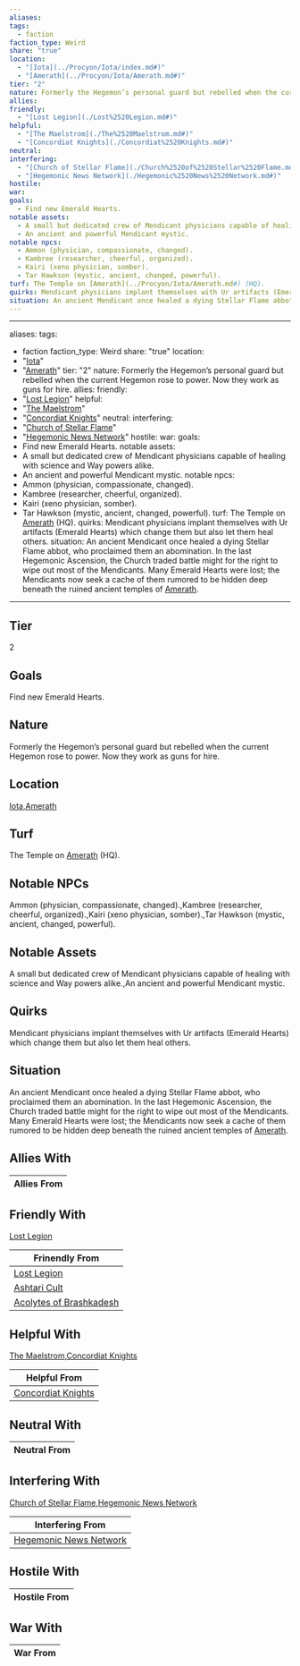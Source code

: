```yaml
---
aliases: 
tags:
  - faction
faction_type: Weird
share: "true"
location:
  - "[Iota](../Procyon/Iota/index.md#)"
  - "[Amerath](../Procyon/Iota/Amerath.md#)"
tier: "2"
nature: Formerly the Hegemon’s personal guard but rebelled when the current Hegemon rose to power. Now they work as guns for hire.
allies: 
friendly:
  - "[Lost Legion](./Lost%2520Legion.md#)"
helpful:
  - "[The Maelstrom](./The%2520Maelstrom.md#)"
  - "[Concordiat Knights](./Concordiat%2520Knights.md#)"
neutral: 
interfering:
  - "[Church of Stellar Flame](./Church%2520of%2520Stellar%2520Flame.md#)"
  - "[Hegemonic News Network](./Hegemonic%2520News%2520Network.md#)"
hostile: 
war: 
goals:
  - Find new Emerald Hearts.
notable assets:
  - A small but dedicated crew of Mendicant physicians capable of healing with science and Way powers alike.
  - An ancient and powerful Mendicant mystic.
notable npcs:
  - Ammon (physician, compassionate, changed).
  - Kambree (researcher, cheerful, organized).
  - Kairi (xeno physician, somber).
  - Tar Hawkson (mystic, ancient, changed, powerful).
turf: The Temple on [Amerath](../Procyon/Iota/Amerath.md#) (HQ).
quirks: Mendicant physicians implant themselves with Ur artifacts (Emerald Hearts) which change them but also let them heal others.
situation: An ancient Mendicant once healed a dying Stellar Flame abbot, who proclaimed them an abomination. In the last Hegemonic Ascension, the Church traded battle might for the right to wipe out most of the Mendicants. Many Emerald Hearts were lost; the Mendicants now seek a cache of them rumored to be hidden deep beneath the ruined ancient temples of [Amerath](../Procyon/Iota/Amerath.md#).
---
```

---
aliases: 
tags:
  - faction
faction_type: Weird
share: "true"
location:
  - "[Iota](../Procyon/Iota/index.md#)"
  - "[Amerath](../Procyon/Iota/Amerath.md#)"
tier: "2"
nature: Formerly the Hegemon’s personal guard but rebelled when the current Hegemon rose to power. Now they work as guns for hire.
allies:
friendly:
- "[Lost Legion](./Lost%2520Legion.md#)"
helpful:
- "[The Maelstrom](./The%2520Maelstrom.md#)"
- "[Concordiat Knights](./Concordiat%2520Knights.md#)"
neutral:
interfering:
- "[Church of Stellar Flame](./Church%2520of%2520Stellar%2520Flame.md#)"
- "[Hegemonic News Network](./Hegemonic%2520News%2520Network.md#)"
hostile:
war:
goals: 
- Find new Emerald Hearts.
notable assets: 
- A small but dedicated crew of Mendicant physicians capable of healing with science and Way powers alike.
- An ancient and powerful Mendicant mystic.
notable npcs:
- Ammon (physician, compassionate, changed).
- Kambree (researcher, cheerful, organized).
- Kairi (xeno physician, somber).
- Tar Hawkson (mystic, ancient, changed, powerful).
turf: The Temple on [Amerath](../Procyon/Iota/Amerath.md#) (HQ).
quirks: Mendicant physicians implant themselves with Ur artifacts (Emerald Hearts) which change them but also let them heal others.
situation: An ancient Mendicant once healed a dying Stellar Flame abbot, who proclaimed them an abomination. In the last Hegemonic Ascension, the Church traded battle might for the right to wipe out most of the Mendicants. Many Emerald Hearts were lost; the Mendicants now seek a cache of them rumored to be hidden deep beneath the ruined ancient temples of [Amerath](../Procyon/Iota/Amerath.md#).
---
## Tier

2

## Goals

Find new Emerald Hearts.

## Nature

Formerly the Hegemon’s personal guard but rebelled when the current Hegemon rose to power. Now they work as guns for hire.

## Location

[Iota](../Procyon/Iota/index.md.md#.md#),[Amerath](../Procyon/Iota/Amerath.md.md#.md#.md#.md#.md#.md#)

## Turf

The Temple on [Amerath](Procyon/Iota/Amerath.md) (HQ).

## Notable NPCs

Ammon (physician, compassionate, changed).,Kambree (researcher, cheerful, organized).,Kairi (xeno physician, somber).,Tar Hawkson (mystic, ancient, changed, powerful).

## Notable Assets

A small but dedicated crew of Mendicant physicians capable of healing with science and Way powers alike.,An ancient and powerful Mendicant mystic.

## Quirks

Mendicant physicians implant themselves with Ur artifacts (Emerald Hearts) which change them but also let them heal others.

## Situation

An ancient Mendicant once healed a dying Stellar Flame abbot, who proclaimed them an abomination. In the last Hegemonic Ascension, the Church traded battle might for the right to wipe out most of the Mendicants. Many Emerald Hearts were lost; the Mendicants now seek a cache of them rumored to be hidden deep beneath the ruined ancient temples of [Amerath](Procyon/Iota/Amerath.md).

## Allies With



| Allies From |
| ----------- |


## Friendly With

[Lost Legion](./Lost%2520Legion.md.md#.md#)

| Frinendly From                                                   |
| ---------------------------------------------------------------- |
| [Lost Legion](./Lost%2520Legion.md.md#.md#)                         |
| [Ashtari Cult](./Ashtari%20Cult.md)                       |
| [Acolytes of Brashkadesh](./Acolytes%20of%20Brashkadesh.md) |


## Helpful With

[The Maelstrom](./The%2520Maelstrom.md.md#.md#),[Concordiat Knights](./Concordiat%2520Knights.md.md#.md#)

| Helpful From                                           |
| ------------------------------------------------------ |
| [Concordiat Knights](./Concordiat%2520Knights.md.md#.md#) |


## Neutral With




| Neutral From |
| ------------ |



## Interfering With

[Church of Stellar Flame](./Church%2520of%2520Stellar%2520Flame.md.md#.md#),[Hegemonic News Network](./Hegemonic%2520News%2520Network.md.md#.md#)


| Interfering From                                               |
| -------------------------------------------------------------- |
| [Hegemonic News Network](./Hegemonic%2520News%2520Network.md.md#.md#) |



## Hostile With




| Hostile From |
| ------------ |



## War With



| War From |
| -------- |


